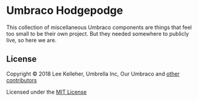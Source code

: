 # Umbraco Hodgepodge

This collection of miscellaneous Umbraco components are things that feel too small to be their own project.
But they needed somewhere to publicly live, so here we are.

## License

Copyright &copy; 2018 Lee Kelleher, Umbrella Inc, Our Umbraco and [other contributors](https://github.com/leekelleher/umbraco-hodgepodge/graphs/contributors)

Licensed under the [MIT License](LICENSE.md)

